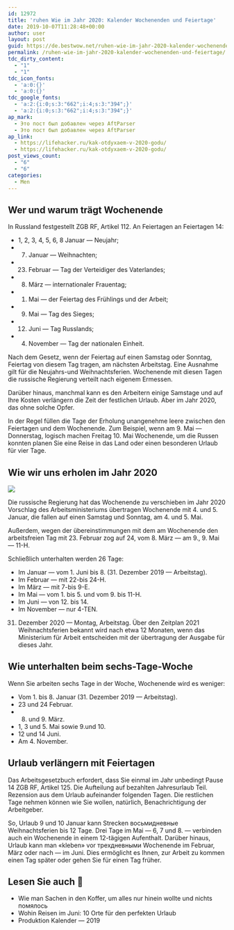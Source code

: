 ```yaml
---
id: 12972
title: 'ruhen Wie im Jahr 2020: Kalender Wochenenden und Feiertage'
date: 2019-10-07T11:28:48+00:00
author: user
layout: post
guid: https://de.bestwow.net/ruhen-wie-im-jahr-2020-kalender-wochenenden-und-feiertage/
permalink: /ruhen-wie-im-jahr-2020-kalender-wochenenden-und-feiertage/
tdc_dirty_content:
  - "1"
  - "1"
tdc_icon_fonts:
  - 'a:0:{}'
  - 'a:0:{}'
tdc_google_fonts:
  - 'a:2:{i:0;s:3:"662";i:4;s:3:"394";}'
  - 'a:2:{i:0;s:3:"662";i:4;s:3:"394";}'
ap_mark:
  - Это пост был добавлен через AftParser
  - Это пост был добавлен через AftParser
ap_link:
  - https://lifehacker.ru/kak-otdyxaem-v-2020-godu/
  - https://lifehacker.ru/kak-otdyxaem-v-2020-godu/
post_views_count:
  - "6"
  - "6"
categories:
  - Men
---
```

## Wer und warum trägt Wochenende

In Russland festgestellt <span><span> ZGB RF, Artikel 112. An Feiertagen </span> </span> an Feiertagen 14:

  * 1, 2, 3, 4, 5, 6, 8 Januar — Neujahr;
  * 7. Januar — Weihnachten;
  * 23. Februar — Tag der Verteidiger des Vaterlandes;
  * 8. März — internationaler Frauentag;
  * 1. Mai — der Feiertag des Frühlings und der Arbeit;
  * 9. Mai — Tag des Sieges;
  * 12. Juni — Tag Russlands;
  * 4. November — Tag der nationalen Einheit.

Nach dem Gesetz, wenn der Feiertag auf einen Samstag oder Sonntag, Feiertag von diesem Tag tragen, am nächsten Arbeitstag. Eine Ausnahme gilt für die Neujahrs-und Weihnachtsferien. Wochenende mit diesen Tagen die russische Regierung verteilt nach eigenem Ermessen.

Darüber hinaus, manchmal kann es den Arbeitern einige Samstage und auf Ihre Kosten verlängern die Zeit der festlichen Urlaub. Aber im Jahr 2020, das ohne solche Opfer.

In der Regel füllen die Tage der Erholung unangenehme leere zwischen den Feiertagen und dem Wochenende. Zum Beispiel, wenn am 9. Mai — Donnerstag, logisch machen Freitag 10. Mai Wochenende, um die Russen konnten planen Sie eine Reise in das Land oder einen besonderen Urlaub für vier Tage.

## Wie wir uns erholen im Jahr 2020

![](https://de.bestwow.net/wp-content/uploads/2019/10/kak-otdyhaem-v-2020-godu-kalendar-vyhodnyh-i-prazdnikov-1.jpg) 

Die russische Regierung hat <span><span> das Wochenende zu verschieben im Jahr 2020 </span> </span> Vorschlag des Arbeitsministeriums übertragen Wochenende mit 4. und 5. Januar, die fallen auf einen Samstag und Sonntag, am 4. und 5. Mai.

Außerdem, wegen der übereinstimmungen mit dem am Wochenende den arbeitsfreien Tag mit 23. Februar zog auf 24, vom 8. März — am 9., 9. Mai — 11-H.

Schließlich unterhalten werden 26 Tage:

  * Im Januar — vom 1. Juni bis 8. (31. Dezember 2019 — Arbeitstag).
  * Im Februar — mit 22-bis 24-H.
  * Im März — mit 7-bis 9-E.
  * Im Mai — vom 1. bis 5. und vom 9. bis 11-H.
  * Im Juni — von 12. bis 14.
  * Im November — nur 4-TEN.

31. Dezember 2020 — Montag, Arbeitstag. Über den Zeitplan 2021 Weihnachtsferien bekannt wird nach etwa 12 Monaten, wenn das Ministerium für Arbeit entscheiden mit der übertragung der Ausgabe für dieses Jahr.

## Wie unterhalten beim sechs-Tage-Woche

Wenn Sie arbeiten sechs Tage in der Woche, Wochenende wird es weniger:

  * Vom 1. bis 8. Januar (31. Dezember 2019 — Arbeitstag).
  * 23 und 24 Februar.
  * 8. und 9. März.
  * 1, 3 und 5. Mai sowie 9.und 10.
  * 12 und 14 Juni.
  * Am 4. November.

## Urlaub verlängern mit Feiertagen

Das Arbeitsgesetzbuch erfordert, dass Sie einmal im Jahr unbedingt Pause 14 <span><span> ZGB RF, Artikel 125. Die Aufteilung auf bezahlten Jahresurlaub Teil. Rezension aus dem Urlaub </span> </span> aufeinander folgenden Tagen. Die restlichen Tage nehmen können wie Sie wollen, natürlich, Benachrichtigung der Arbeitgeber.

So, Urlaub 9 und 10 Januar kann Strecken восьмидневные Weihnachtsferien bis 12 Tage. Drei Tage im Mai — 6, 7 und 8. — verbinden auch ein Wochenende in einem 12-tägigen Aufenthalt. Darüber hinaus, Urlaub kann man «kleben» vor трехдневными Wochenende im Februar, März oder nach — im Juni. Dies ermöglicht es Ihnen, zur Arbeit zu kommen einen Tag später oder gehen Sie für einen Tag früher.

<div>
  <h2 class="read-also__title">
    <span>Lesen Sie auch</span> <span>🧐 </span>
  </h2>
  
  <ul class="read-also__list">
    <li>
      Wie man Sachen in den Koffer, um alles nur hinein wollte und nichts помялось
    </li>
    <li>
      Wohin Reisen im Juni: 10 Orte für den perfekten Urlaub
    </li>
    <li>
      Produktion Kalender — 2019
    </li>
  </ul>
</div>